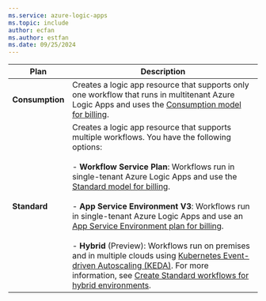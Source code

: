 ```yaml
---
ms.service: azure-logic-apps
ms.topic: include
author: ecfan
ms.author: estfan
ms.date: 09/25/2024
---
```


   | Plan | Description |
   |------|-------------|
   | **Consumption** | Creates a logic app resource that supports only one workflow that runs in multitenant Azure Logic Apps and uses the [Consumption model for billing](../logic-apps-pricing.md#consumption-pricing). |
   | **Standard** | Creates a logic app resource that supports multiple workflows. You have the following options: <br><br>- **Workflow Service Plan**: Workflows run in single-tenant Azure Logic Apps and use the [Standard model for billing](../logic-apps-pricing.md#standard-pricing). <br><br>- **App Service Environment V3**: Workflows run in single-tenant Azure Logic Apps and use an [App Service Environment plan for billing](../../app-service/environment/overview.md#pricing). <br><br>- **Hybrid** (Preview): Workflows run on premises and in multiple clouds using [Kubernetes Event-driven Autoscaling (KEDA)](/aks/keda-about). For more information, see [Create Standard workflows for hybrid environments](../create-standard-workflows-hybrid-environments.md). |